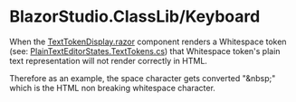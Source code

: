 ﻿# BlazorStudio.ClassLib/Keyboard
When the [TextTokenDisplay.razor](/BlazorStudio.RazorLib/PlainTextEditorCase/TextTokenDisplay.razor) component renders a Whitespace token (see: [PlainTextEditorStates.TextTokens.cs](/BlazorStudio.ClassLib/Store/PlainTextEditorCase/PlainTextEditorStates.TextTokens.cs)) that Whitespace token's plain text representation will not render correctly in HTML.

Therefore as an example, the space character gets converted "\&nbsp;" which is the HTML non breaking whitespace character.